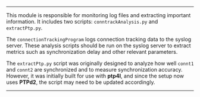 

---

This module is responsible for monitoring log files and extracting important information. It includes two scripts: `conntrackAnalysis.py` and `extractPtp.py`.

The `connectionTrackingProgram` logs connection tracking data to the syslog server. These analysis scripts should be run on the syslog server to extract metrics such as synchronization delay and other relevant parameters.

The `extractPtp.py` script was originally designed to analyze how well `connt1` and `connt2` are synchronized and to measure synchronization accuracy. However, it was initially built for use with **ptp4l**, and since the setup now uses **PTPd2**, the script may need to be updated accordingly.

---

